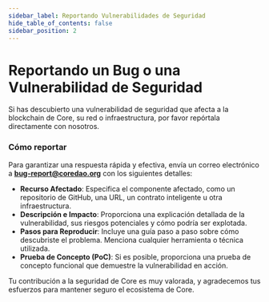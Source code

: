 ```yaml
---
sidebar_label: Reportando Vulnerabilidades de Seguridad
hide_table_of_contents: false
sidebar_position: 2
---
```


# Reportando un Bug o una Vulnerabilidad de Seguridad

Si has descubierto una vulnerabilidad de seguridad que afecta a la blockchain de Core, su red o infraestructura, por favor repórtala directamente con nosotros.

### Cómo reportar

Para garantizar una respuesta rápida y efectiva, envía un correo electrónico a **[bug-report@coredao.org](mailto:bug-report@coredao.org)** con los siguientes detalles:

- **Recurso Afectado**: Especifica el componente afectado, como un repositorio de GitHub, una URL, un contrato inteligente u otra infraestructura.
- **Descripción e Impacto**: Proporciona una explicación detallada de la vulnerabilidad, sus riesgos potenciales y cómo podría ser explotada.
- **Pasos para Reproducir**: Incluye una guía paso a paso sobre cómo descubriste el problema. Menciona cualquier herramienta o técnica utilizada.
- **Prueba de Concepto (PoC)**: Si es posible, proporciona una prueba de concepto funcional que demuestre la vulnerabilidad en acción.

Tu contribución a la seguridad de Core es muy valorada, y agradecemos tus esfuerzos para mantener seguro el ecosistema de Core.

